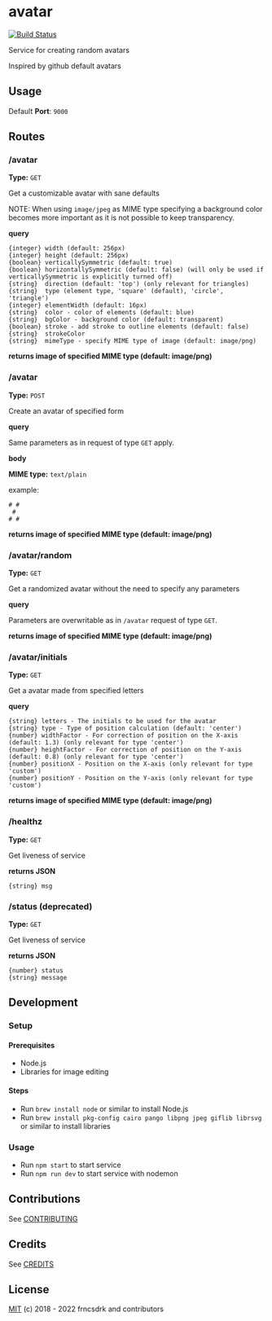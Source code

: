 # avatar

[![Build Status](https://github.com/frncsdrk/avatar/workflows/build/badge.svg?branch=main&event=push)](https://github.com/frncsdrk/avatar/actions)

Service for creating random avatars

Inspired by github default avatars

## Usage

Default **Port**: `9000`

## Routes

### /avatar

**Type:** `GET`

Get a customizable avatar with sane defaults

NOTE: When using `image/jpeg` as MIME type specifying a background color
  becomes more important as it is not possible to keep transparency.

**query**

```
{integer} width (default: 256px)
{integer} height (default: 256px)
{boolean} verticallySymmetric (default: true)
{boolean} horizontallySymmetric (default: false) (will only be used if verticallySymmetric is explicitly turned off)
{string}  direction (default: 'top') (only relevant for triangles)
{string}  type (element type, 'square' (default), 'circle', 'triangle')
{integer} elementWidth (default: 16px)
{string}  color - color of elements (default: blue)
{string}  bgColor - background color (default: transparent)
{boolean} stroke - add stroke to outline elements (default: false)
{string}  strokeColor
{string}  mimeType - specify MIME type of image (default: image/png)
```

**returns image of specified MIME type (default: image/png)**

### /avatar

**Type:** `POST`

Create an avatar of specified form

**query**

Same parameters as in request of type `GET` apply.

**body**

**MIME type:** `text/plain`

example:
```
# #
 #
# #
```

**returns image of specified MIME type (default: image/png)**

### /avatar/random

**Type:** `GET`

Get a randomized avatar without the need to specify any parameters

**query**

Parameters are overwritable as in `/avatar` request of type `GET`.

**returns image of specified MIME type (default: image/png)**

### /avatar/initials

**Type:** `GET`

Get a avatar made from specified letters

**query**

```
{string} letters - The initials to be used for the avatar
{string} type - Type of position calculation (default: 'center')
{number} widthFactor - For correction of position on the X-axis (default: 1.3) (only relevant for type 'center')
{number} heightFactor - For correction of position on the Y-axis (default: 0.8) (only relevant for type 'center')
{number} positionX - Position on the X-axis (only relevant for type 'custom')
{number} positionY - Position on the Y-axis (only relevant for type 'custom')
```

**returns image of specified MIME type (default: image/png)**

### /healthz

**Type:** `GET`

Get liveness of service

**returns JSON**

```
{string} msg
```

### /status (deprecated)

**Type:** `GET`

Get liveness of service

**returns JSON**

```
{number} status
{string} message
```

## Development

### Setup

#### Prerequisites

- Node.js
- Libraries for image editing

#### Steps

- Run `brew install node` or similar to install Node.js
- Run `brew install pkg-config cairo pango libpng jpeg giflib librsvg` or similar to install libraries

### Usage

- Run `npm start` to start service
- Run `npm run dev` to start service with nodemon

## Contributions

See [CONTRIBUTING](https://github.com/frncsdrk/avatar/blob/main/CONTRIBUTING.md)

## Credits

See [CREDITS](https://github.com/frncsdrk/avatar/blob/main/CREDITS)

## License

[MIT](https://github.com/frncsdrk/avatar/blob/main/LICENSE) (c) 2018 - 2022 frncsdrk and contributors
